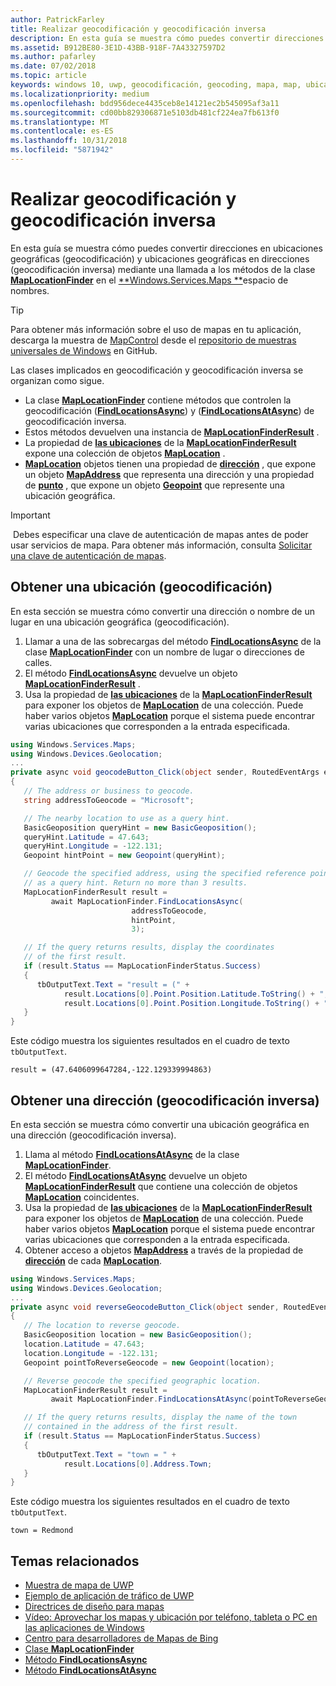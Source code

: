 ```yaml
---
author: PatrickFarley
title: Realizar geocodificación y geocodificación inversa
description: En esta guía se muestra cómo puedes convertir direcciones en ubicaciones geográficas (geocodificación) y ubicaciones geográficas en direcciones (geocodificación inversa) mediante una llamada a los métodos de la clase MapLocationFinder del espacio de nombres Windows.Services.Maps.
ms.assetid: B912BE80-3E1D-43BB-918F-7A43327597D2
ms.author: pafarley
ms.date: 07/02/2018
ms.topic: article
keywords: windows 10, uwp, geocodificación, geocoding, mapa, map, ubicación, location
ms.localizationpriority: medium
ms.openlocfilehash: bdd956dece4435ceb8e14121ec2b545095af3a11
ms.sourcegitcommit: cd00bb829306871e5103db481cf224ea7fb613f0
ms.translationtype: MT
ms.contentlocale: es-ES
ms.lasthandoff: 10/31/2018
ms.locfileid: "5871942"
---
```

# <a name="perform-geocoding-and-reverse-geocoding"></a>Realizar geocodificación y geocodificación inversa

En esta guía se muestra cómo puedes convertir direcciones en ubicaciones geográficas (geocodificación) y ubicaciones geográficas en direcciones (geocodificación inversa) mediante una llamada a los métodos de la clase [**MapLocationFinder**](https://msdn.microsoft.com/library/windows/apps/dn627550) en el [**Windows.Services.Maps **](https://msdn.microsoft.com/library/windows/apps/dn636979)espacio de nombres.

> [!TIP]
> Para obtener más información sobre el uso de mapas en tu aplicación, descarga la muestra de [MapControl](https://github.com/Microsoft/Windows-universal-samples/tree/master/Samples/MapControl) desde el [repositorio de muestras universales de Windows](hhttps://github.com/Microsoft/Windows-universal-samples) en GitHub.

Las clases implicados en geocodificación y geocodificación inversa se organizan como sigue.

-   La clase [**MapLocationFinder**](https://msdn.microsoft.com/library/windows/apps/dn627550) contiene métodos que controlen la geocodificación ([**FindLocationsAsync**](https://msdn.microsoft.com/library/windows/apps/dn636925)) y ([**FindLocationsAtAsync**](https://msdn.microsoft.com/library/windows/apps/dn636928)) de geocodificación inversa.
-   Estos métodos devuelven una instancia de [**MapLocationFinderResult**](https://msdn.microsoft.com/library/windows/apps/dn627551) .
-   La propiedad de [**las ubicaciones**](https://msdn.microsoft.com/library/windows/apps/dn627552) de la [**MapLocationFinderResult**](https://msdn.microsoft.com/library/windows/apps/dn627551) expone una colección de objetos [**MapLocation**](https://msdn.microsoft.com/library/windows/apps/dn627549) . 
-   [**MapLocation**](https://msdn.microsoft.com/library/windows/apps/dn627549) objetos tienen una propiedad de [**dirección**](https://msdn.microsoft.com/library/windows/apps/dn636929) , que expone un objeto [**MapAddress**](https://msdn.microsoft.com/library/windows/apps/dn627533) que representa una dirección y una propiedad de [**punto**](https://docs.microsoft.com/uwp/api/windows.services.maps.maplocation.point) , que expone un objeto [**Geopoint**](https://docs.microsoft.com/uwp/api/windows.devices.geolocation.geopoint) que represente una ubicación geográfica.

> [!IMPORTANT]
> Debes especificar una clave de autenticación de mapas antes de poder usar servicios de mapa. Para obtener más información, consulta [Solicitar una clave de autenticación de mapas](authentication-key.md).

## <a name="get-a-location-geocode"></a>Obtener una ubicación (geocodificación)

En esta sección se muestra cómo convertir una dirección o nombre de un lugar en una ubicación geográfica (geocodificación).

1.  Llamar a una de las sobrecargas del método [**FindLocationsAsync**](https://msdn.microsoft.com/library/windows/apps/dn636925) de la clase [**MapLocationFinder**](https://msdn.microsoft.com/library/windows/apps/dn627550) con un nombre de lugar o direcciones de calles.
2.  El método [**FindLocationsAsync**](https://msdn.microsoft.com/library/windows/apps/dn636925) devuelve un objeto [**MapLocationFinderResult**](https://msdn.microsoft.com/library/windows/apps/dn627551) .
3.  Usa la propiedad de [**las ubicaciones**](https://msdn.microsoft.com/library/windows/apps/dn627552) de la [**MapLocationFinderResult**](https://msdn.microsoft.com/library/windows/apps/dn627551) para exponer los objetos de [**MapLocation**](https://msdn.microsoft.com/library/windows/apps/dn627549) de una colección. Puede haber varios objetos [**MapLocation**](https://msdn.microsoft.com/library/windows/apps/dn627549) porque el sistema puede encontrar varias ubicaciones que corresponden a la entrada especificada.

```csharp
using Windows.Services.Maps;
using Windows.Devices.Geolocation;
...
private async void geocodeButton_Click(object sender, RoutedEventArgs e)
{
   // The address or business to geocode.
   string addressToGeocode = "Microsoft";

   // The nearby location to use as a query hint.
   BasicGeoposition queryHint = new BasicGeoposition();
   queryHint.Latitude = 47.643;
   queryHint.Longitude = -122.131;
   Geopoint hintPoint = new Geopoint(queryHint);

   // Geocode the specified address, using the specified reference point
   // as a query hint. Return no more than 3 results.
   MapLocationFinderResult result =
         await MapLocationFinder.FindLocationsAsync(
                           addressToGeocode,
                           hintPoint,
                           3);

   // If the query returns results, display the coordinates
   // of the first result.
   if (result.Status == MapLocationFinderStatus.Success)
   {
      tbOutputText.Text = "result = (" +
            result.Locations[0].Point.Position.Latitude.ToString() + "," +
            result.Locations[0].Point.Position.Longitude.ToString() + ")";
   }
}
```

Este código muestra los siguientes resultados en el cuadro de texto `tbOutputText`.

``` syntax
result = (47.6406099647284,-122.129339994863)
```

## <a name="get-an-address-reverse-geocode"></a>Obtener una dirección (geocodificación inversa)

En esta sección se muestra cómo convertir una ubicación geográfica en una dirección (geocodificación inversa).

1.  Llama al método [**FindLocationsAtAsync**](https://msdn.microsoft.com/library/windows/apps/dn636928) de la clase [**MapLocationFinder**](https://msdn.microsoft.com/library/windows/apps/dn627550).
2.  El método [**FindLocationsAtAsync**](https://msdn.microsoft.com/library/windows/apps/dn636928) devuelve un objeto [**MapLocationFinderResult**](https://msdn.microsoft.com/library/windows/apps/dn627551) que contiene una colección de objetos [**MapLocation**](https://msdn.microsoft.com/library/windows/apps/dn627549) coincidentes.
3.  Usa la propiedad de [**las ubicaciones**](https://msdn.microsoft.com/library/windows/apps/dn627552) de la [**MapLocationFinderResult**](https://msdn.microsoft.com/library/windows/apps/dn627551) para exponer los objetos de [**MapLocation**](https://msdn.microsoft.com/library/windows/apps/dn627549) de una colección. Puede haber varios objetos [**MapLocation**](https://msdn.microsoft.com/library/windows/apps/dn627549) porque el sistema puede encontrar varias ubicaciones que corresponden a la entrada especificada.
4.  Obtener acceso a objetos [**MapAddress**](https://msdn.microsoft.com/library/windows/apps/dn627533) a través de la propiedad de [**dirección**](https://msdn.microsoft.com/library/windows/apps/dn636929) de cada [**MapLocation**](https://msdn.microsoft.com/library/windows/apps/dn627549).

```csharp
using Windows.Services.Maps;
using Windows.Devices.Geolocation;
...
private async void reverseGeocodeButton_Click(object sender, RoutedEventArgs e)
{
   // The location to reverse geocode.
   BasicGeoposition location = new BasicGeoposition();
   location.Latitude = 47.643;
   location.Longitude = -122.131;
   Geopoint pointToReverseGeocode = new Geopoint(location);

   // Reverse geocode the specified geographic location.
   MapLocationFinderResult result =
         await MapLocationFinder.FindLocationsAtAsync(pointToReverseGeocode);

   // If the query returns results, display the name of the town
   // contained in the address of the first result.
   if (result.Status == MapLocationFinderStatus.Success)
   {
      tbOutputText.Text = "town = " +
            result.Locations[0].Address.Town;
   }
}
```

Este código muestra los siguientes resultados en el cuadro de texto `tbOutputText`.

``` syntax
town = Redmond
```

## <a name="related-topics"></a>Temas relacionados

* [Muestra de mapa de UWP](http://go.microsoft.com/fwlink/p/?LinkId=619977)
* [Ejemplo de aplicación de tráfico de UWP](http://go.microsoft.com/fwlink/p/?LinkId=619982)
* [Directrices de diseño para mapas](https://msdn.microsoft.com/library/windows/apps/dn596102)
* [Vídeo: Aprovechar los mapas y ubicación por teléfono, tableta o PC en las aplicaciones de Windows](https://channel9.msdn.com/Events/Build/2015/2-757)
* [Centro para desarrolladores de Mapas de Bing](https://www.bingmapsportal.com/)
* [Clase **MapLocationFinder**](https://msdn.microsoft.com/library/windows/apps/dn627550)
* [Método **FindLocationsAsync**](https://msdn.microsoft.com/library/windows/apps/dn636925)
* [Método **FindLocationsAtAsync**](https://msdn.microsoft.com/library/windows/apps/dn636928)
